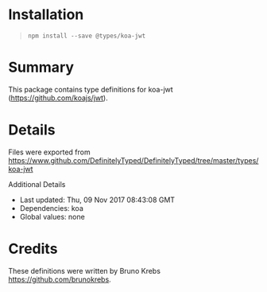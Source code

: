 # Installation
> `npm install --save @types/koa-jwt`

# Summary
This package contains type definitions for koa-jwt (https://github.com/koajs/jwt).

# Details
Files were exported from https://www.github.com/DefinitelyTyped/DefinitelyTyped/tree/master/types/koa-jwt

Additional Details
 * Last updated: Thu, 09 Nov 2017 08:43:08 GMT
 * Dependencies: koa
 * Global values: none

# Credits
These definitions were written by Bruno Krebs <https://github.com/brunokrebs>.
